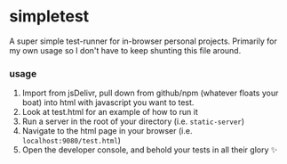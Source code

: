 # simpletest

A super simple test-runner for in-browser personal projects.  Primarily
for my own usage so I don't have to keep shunting this file around.

### usage

1. Import from jsDelivr, pull down from github/npm (whatever floats your
   boat) into html with javascript you want to test.
2. Look at test.html for an example of how to run it
3. Run a server in the root of your directory (i.e. `static-server`)
4. Navigate to the html page in your browser (i.e.
   `localhost:9080/test.html`)
5. Open the developer console, and behold your tests in all their glory
   ✨
